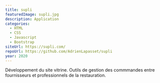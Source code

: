 ```yaml
---
title: supli
featuredImage: supli.jpg
description: Application
categories:
  - HTML
  - CSS
  - Javascript
  - Bootstrap
siteUrl: https://supli.com/
repoUrl: https://github.com/AdrienLapasset/supli
year: 2020
---
```

Développement du site vitrine. Outils de gestion des commmandes entre fournisseurs et professionnels de la restauration.

